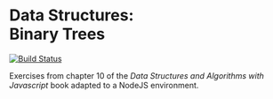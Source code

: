 Data Structures: <br/>Binary Trees
==================================

[![Build Status](https://travis-ci.org/Chareesa/BinarySearchTree.svg?branch=master)](https://travis-ci.org/Chareesa/BinarySearchTree)

Exercises from chapter 10 of the <em>Data Structures and Algorithms with Javascript</em> book adapted to a NodeJS environment.
